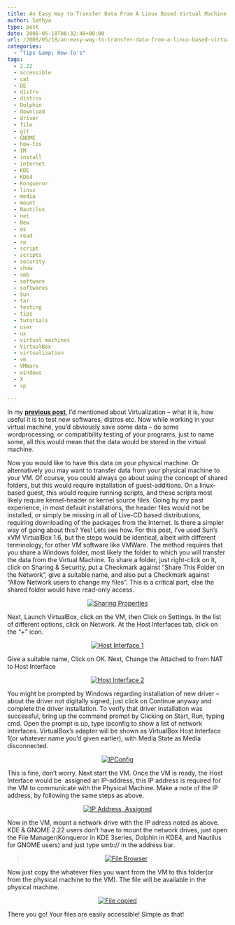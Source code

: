 ```yaml
---
title: An Easy Way to Transfer Data From A Linux Based Virtual Machine to Windows Host(And Vice Versa)
author: Sathya
type: post
date: 2008-05-18T06:32:48+00:00
url: /2008/05/18/an-easy-way-to-transfer-data-from-a-linux-based-virtual-machine-to-windows-hostand-vice-versa/
categories:
  - "Tips &amp; How-To's"
tags:
  - 2.22
  - accessible
  - cat
  - DE
  - distro
  - distros
  - Dolphin
  - download
  - driver
  - file
  - git
  - GNOME
  - how-tos
  - IM
  - install
  - internet
  - KDE
  - KDE4
  - Konqueror
  - linux
  - media
  - mount
  - Nautilus
  - net
  - New
  - os
  - read
  - rm
  - script
  - scripts
  - security
  - show
  - smb
  - software
  - softwares
  - Sun
  - tar
  - testing
  - tips
  - tutorials
  - user
  - ux
  - virtual machines
  - VirtualBox
  - virtualization
  - vm
  - VMWare
  - windows
  - X
  - xp

---
```

In my **<a href="http://sathyasays.com/wp-admin/sathyasays.com/2008/01/22/virtualization-concepts-and-basics-for-dummies" target="_blank">previous post</a>**, I&#8217;d mentioned about Virtualization &#8211; what it is, how useful it is to test new softwares, distros etc. Now while working in your virtual machine, you&#8217;d obviously save some data &#8211; do some wordprocessing, or compatibility testing of your programs, just to name some, all this would mean that the data would be stored in the virtual machine.

Now you would like to have this data on your physical machine. Or alternatively you may want to transfer data from your physical machine to your VM. Of course, you could always go about using the concept of shared folders, but this would require installation of guest-additions. On a linux-based guest, this would require running scripts, and these scripts most likely require kernel-header or kernel source files. Going by my past experience, in most default installations, the header files would not be installed, or simply be missing in all of Live-CD based distributions, requiring downloading of the packages from the Internet. Is there a simpler way of going about this? Yes! Lets see how. <!--more--> For this post, I&#8217;ve used Sun&#8217;s xVM VirtualBox 1.6, but the steps would be identical, albeit with different terminology, for other VM software like VMWare. The method requires that you share a Windows folder, most likely the folder to which you will transfer the data from the Virtual Machine. To share a folder, just right-click on it, click on Sharing & Security, put a Checkmark against &#8220;Share This Folder on the Network&#8221;, give a suitable name, and also put a Checkmark against &#8220;Allow Network users to change my files&#8221;. This is a critical part, else the shared folder would have read-only access.

<p style="text-align: center;">
  <a href="http://www.flickr.com/photos/sathyabhat/2500356930/" target="_blank"><img src="http://farm4.static.flickr.com/3203/2500356930_fb278c922a_m.jpg" alt="Sharing Properties"   /></a>
</p>

Next, Launch VirtualBox, click on the VM, then Click on Settings. In the list of different options, click on Network. At the Host Interfaces tab, click on the &#8220;+&#8221; icon.

<p style="text-align: center;">
  <a href="http://www.flickr.com/photos/sathyabhat/2500323906/" target="_blank"><img src="http://farm3.static.flickr.com/2420/2500323906_06c2a7b7ff_m.jpg" alt="Host Interface 1"   /></a>
</p>

<p style="text-align: left;">
  Give a suitable name, Click on OK. Next, Change the Attached to from NAT to Host Interface
</p>

<p style="text-align: center;">
  <a href="http://www.flickr.com/photos/sathyabhat/2500323908/" target="_blank"><img src="http://farm3.static.flickr.com/2210/2500323908_4af34764cf_m.jpg" alt="Host Interface 2"   /></a>
</p>

<p style="text-align: left;">
  You might be prompted by Windows regarding installation of new driver &#8211; about the driver not digitally signed, just click on Continue anyway and complete the driver installation. To verify that driver installation was successful, bring up the command prompt by Clicking on Start, Run, typing cmd. Open the prompt is up, type ipconfig to show a list of network interfaces. VirtualBox&#8217;s adapter will be shown as VirtualBox Host Interface 1(or whatever name you&#8217;d given earlier), with Media State as Media  disconnected.
</p>

<p style="text-align: center;">
  <a href="http://www.flickr.com/photos/sathyabhat/2500323920" target="_blank"><img src="http://farm3.static.flickr.com/2032/2500323920_578ff398b0_m.jpg" alt="IPConfig"   /></a>
</p>

<p style="text-align: left;">
  This is fine, don&#8217;t worry. Next start the VM. Once the VM is ready, the Host Interface would be  assigned an IP-address, this IP address is required for the VM to communicate with the Physical Machine. Make a note of the IP address, by following the same steps as above.
</p>

<p style="text-align: center;">
  <a href="http://www.flickr.com/photos/sathyabhat/2500323922/" target="_blank"><img src="http://farm3.static.flickr.com/2408/2500323922_e086bd6879_m.jpg" alt="IP Address, Assigned"   /></a>
</p>

<p style="text-align: left;">
  Now in the VM, mount a network drive with the IP adress noted as above. KDE & GNOME 2.22 users don&#8217;t have to mount the network drives, just open the File Manager(Konqueror in KDE 3series, Dolphin in KDE4, and Nautilus for GNOME users) and just type smb://<ip-address> in the address bar.
</p>

> <p style="text-align: center;">
>   <a href="http://www.flickr.com/photos/sathyabhat/2500356934/" target="_blank"><img src="http://farm3.static.flickr.com/2226/2500356934_5fc8b98572_m.jpg" alt="File Browser"   /></a>
> </p>

<p style="text-align: left;">
  <p style="text-align: left;">
    Now just copy the whatever files you want from the VM to this folder(or from the physical machine to the VM). The file will be available in the physical machine.
  </p>
  
  <p style="text-align: center;">
    <a href="http://www.flickr.com/photos/sathyabhat/2500356932/" target="_blank"><img src="http://farm3.static.flickr.com/2075/2500356932_2ab0a0c9bd_m.jpg" alt="File copied"   /></a>
  </p>
  
  <p style="text-align: left;">
    There you go! Your files are easily accessible! Simple as that!
  </p>
  
  <p style="text-align: left;">
    <p style="text-align: center;">
      <a href="http://www.flickr.com/photos/sathyabha</p"></a>
    </p>

